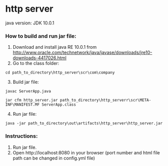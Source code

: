 # http server
java version: JDK 10.0.1
### How to build and run jar file:

1. Download and install java RE 10.0.1 from http://www.oracle.com/technetwork/java/javase/downloads/jre10-downloads-4417026.html
2. Go to the class folder:
```
cd path_to_directory\http_server\scr\com\company
```
3. Build jar file:
```
javac ServerApp.java

jar cfm http_server.jar path_to_directory\http_serverr\scr\META-INF\MANIFEST.MF ServerApp.class
```
4. Run jar file:
```
java -jar path_to_directory\out\artifacts\http_server\http_server.jar
```

### Instructions:

1. Run jar file.
2. Open http://localhost:8080 in your browser (port number and html file path can be changed in config.yml file)
